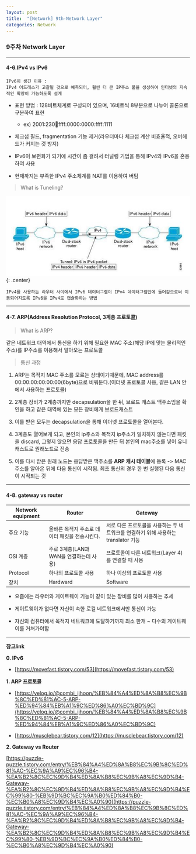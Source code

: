 ```yaml
---
layout: post
title:  "[Network] 9th-Network Layer"
categories: Network
---
```


### 9주차 Network Layer

---

#### 4-6.IPv4 vs IPv6

    IPv6이 생긴 이유 :
    IPv4 어드레스가 고갈될 것으로 예측되어, 훨씬 더 큰 IP주소 풀을 생성하여 인터넷의 지속적인 확장이 가능하도록 설계

   - 표현 방법 : 128비트체계로 구성되어 있으며, 16비트씩 8부분으로 나누어 콜론으로 구분하여 표현
     - ex) 2001:230:abcd:ffff:0000:0000:ffff:1111

- 체크섬 필드, fragmentation 기능 제거(라우터마다 체크섬 계산 비효율적, 오버헤드가 커지는 것 방지)

- IPv6이 보편화가 되기에 시간이 좀 걸려서 터널링 기법을 통해 IPv4와 IPv6을 혼용하여 사용

- 현재까지는 부족한 IPv4 주소체계를 NAT를 이용하여 버팀

> What is Tuneling?

![1](/public/img/network/9주차/1.JPG){: .center}

    IPv4를 사용하는 라우터 사이에서 IPv6 데이터그램이 IPv4 데이터그램안에 들어감으로써 이동되어지도록 IPv6을 IPv4로 캡슐화하는 방법

---

#### 4-7. ARP(Address Resolution Protocol, 3계층 프로토콜)

> What is ARP?

   같은 네트워크 대역에서 통신을 하기 위해 필요한 MAC 주소(해당 IP에 맞는 물리적인 주소)를 IP주소를 이용해서 알아오는 프로토콜

> 통신 과정

1. ARP는 목적지 MAC 주소를 모르는 상태이기때문에, MAC address를 00:00:00:00:00:00(6byte)으로 비워둔다.(이더넷 프로토콜 사용, 같은 LAN 안에서 사용하는 프로토콜)

2. 2계층 장비가 2계층까지만 decapsulation을 한 뒤, 브로드 캐스트 맥주소임을 확인을 하고 같은 대역에 있는 모든 장비에게 브로드캐스트 

3. 이를 받은 모두는 decapsulation을 통해 이더넷 프로토콜을 열어본다.

4. 3계층도 열어보게 되고, 본인의 ip주소와 목적지 ip주소가 일치하지 않는다면 패킷을 discard, 그렇지 않으면 응답 프로토콜을 만든 뒤 본인의 mac주소를 넣어 유니캐스트로 원래노드로 전송

5. 이를 다시 받은 원래 노드는 응답받은 맥주소를 **ARP 캐시 테이블**에 등록
-> MAC주소를 알아온 뒤에 다음 통신이 시작됨. 최초 통신의 경우 한 번 실행된 다음 통신이 시작되는 것

---

#### 4-8. gateway vs router

|Network equipment|Router|Gateway|
|------|---|---|
|주요 기능|올바른 목적지 주소로 데이터 패킷을 전송시킨다.|서로 다른 프로토콜을 사용하는 두 네트워크를 연결하기 위해 사용하는 translator 기능|
|OSI 계층|주로 3계층(LAN과 WAN을 연결하는데 사용)|프로토콜이 다른 네트워크(Layer 4)를 연결할 때 사용|
|Protocol|하나의 프로토콜 사용|하나 이상의 프로토콜 사용| 
|장치|Hardward|Software|

* 요즘에는 라우터와 게이트웨이 기능이 같이 있는 장비를 많이 사용하는 추세

* 게이트웨이가 없다면 자신이 속한 로컬 네트워크에서만 통신이 가능

* 자신의 컴퓨터에서 목적지 네트워크에 도달하기까지 최소 한개 ~ 다수의 게이트웨이를 거쳐가야함


---

**참고link**

**0. IPv6**
- [https://movefast.tistory.com/53](https://movefast.tistory.com/53)


**1. ARP 프로토콜**
 - [https://velog.io/@combi_jihoon/%EB%84%A4%ED%8A%B8%EC%9B%8C%ED%81%AC-5-ARP-%ED%94%84%EB%A1%9C%ED%86%A0%EC%BD%9C](https://velog.io/@combi_jihoon/%EB%84%A4%ED%8A%B8%EC%9B%8C%ED%81%AC-5-ARP-%ED%94%84%EB%A1%9C%ED%86%A0%EC%BD%9C)

- [https://musclebear.tistory.com/12](https://musclebear.tistory.com/12)

**2. Gateway vs Router**

[https://puzzle-puzzle.tistory.com/entry/%EB%84%A4%ED%8A%B8%EC%9B%8C%ED%81%AC-%EC%9A%A9%EC%96%B4-%EA%B2%8C%EC%9D%B4%ED%8A%B8%EC%9B%A8%EC%9D%B4-Gateway-%EA%B2%8C%EC%9D%B4%ED%8A%B8%EC%9B%A8%EC%9D%B4%EC%99%80-%EB%9D%BC%EC%9A%B0%ED%84%B0-%EC%B0%A8%EC%9D%B4%EC%A0%90](https://puzzle-puzzle.tistory.com/entry/%EB%84%A4%ED%8A%B8%EC%9B%8C%ED%81%AC-%EC%9A%A9%EC%96%B4-%EA%B2%8C%EC%9D%B4%ED%8A%B8%EC%9B%A8%EC%9D%B4-Gateway-%EA%B2%8C%EC%9D%B4%ED%8A%B8%EC%9B%A8%EC%9D%B4%EC%99%80-%EB%9D%BC%EC%9A%B0%ED%84%B0-%EC%B0%A8%EC%9D%B4%EC%A0%90)